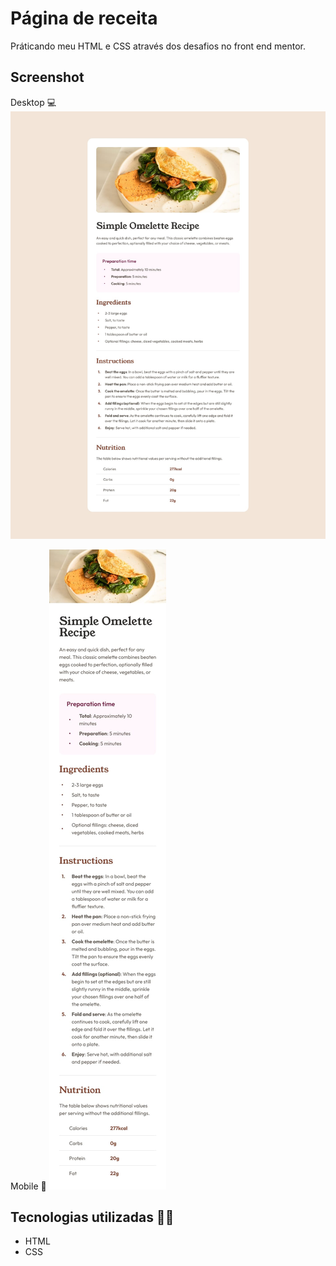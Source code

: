 # Página de receita

Práticando meu HTML e CSS através dos desafios no front end mentor.

## Screenshot 
Desktop 💻
<img src="./src/design/desktop-design.jpg" alt="Captura de tela desktop">

Mobile 📱
<img src="./src/design/mobile-design.jpg" alt="Captura de tela mobile">

## Tecnologias utilizadas 👨‍💻
- HTML
- CSS